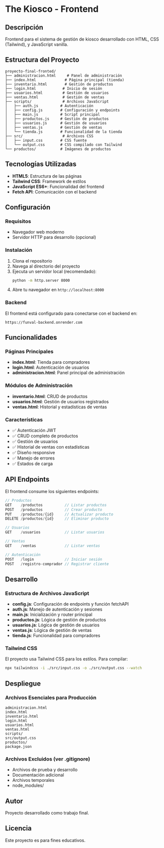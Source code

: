# The Kiosco - Frontend

## Descripción
Frontend para el sistema de gestión de kiosco desarrollado con HTML, CSS (Tailwind), y JavaScript vanilla.

## Estructura del Proyecto
```
proyecto-final-fronted/
├── administracion.html     # Panel de administración
├── index.html             # Página principal (tienda)
├── inventario.html        # Gestión de productos
├── login.html            # Inicio de sesión
├── usuarios.html         # Gestión de usuarios
├── ventas.html           # Gestión de ventas
├── scripts/              # Archivos JavaScript
│   ├── auth.js          # Autenticación
│   ├── config.js        # Configuración y endpoints
│   ├── main.js          # Script principal
│   ├── productos.js     # Gestión de productos
│   ├── usuarios.js      # Gestión de usuarios
│   ├── ventas.js        # Gestión de ventas
│   └── tienda.js        # Funcionalidad de la tienda
├── src/                  # Archivos CSS
│   ├── input.css        # CSS fuente
│   └── output.css       # CSS compilado con Tailwind
└── productos/           # Imágenes de productos
```

## Tecnologías Utilizadas
- **HTML5**: Estructura de las páginas
- **Tailwind CSS**: Framework de estilos
- **JavaScript ES6+**: Funcionalidad del frontend
- **Fetch API**: Comunicación con el backend

## Configuración

### Requisitos
- Navegador web moderno
- Servidor HTTP para desarrollo (opcional)

### Instalación
1. Clona el repositorio
2. Navega al directorio del proyecto
3. Ejecuta un servidor local (recomendado):
   ```bash
   python -m http.server 8000
   ```
4. Abre tu navegador en `http://localhost:8000`

### Backend
El frontend está configurado para conectarse con el backend en:
```
https://funval-backend.onrender.com
```

## Funcionalidades

### Páginas Principales
- **index.html**: Tienda para compradores
- **login.html**: Autenticación de usuarios
- **administracion.html**: Panel principal de administración

### Módulos de Administración
- **inventario.html**: CRUD de productos
- **usuarios.html**: Gestión de usuarios registrados
- **ventas.html**: Historial y estadísticas de ventas

### Características
- ✅ Autenticación JWT
- ✅ CRUD completo de productos
- ✅ Gestión de usuarios
- ✅ Historial de ventas con estadísticas
- ✅ Diseño responsive
- ✅ Manejo de errores
- ✅ Estados de carga

## API Endpoints

El frontend consume los siguientes endpoints:

```javascript
// Productos
GET    /productos          // Listar productos
POST   /productos          // Crear producto
PUT    /productos/{id}     // Actualizar producto
DELETE /productos/{id}     // Eliminar producto

// Usuarios
GET    /usuarios           // Listar usuarios

// Ventas
GET    /ventas             // Listar ventas

// Autenticación
POST   /login              // Iniciar sesión
POST   /registro-comprador // Registrar cliente
```

## Desarrollo

### Estructura de Archivos JavaScript
- **config.js**: Configuración de endpoints y función fetchAPI
- **auth.js**: Manejo de autenticación y sesiones
- **main.js**: Inicialización y router principal
- **productos.js**: Lógica de gestión de productos
- **usuarios.js**: Lógica de gestión de usuarios
- **ventas.js**: Lógica de gestión de ventas
- **tienda.js**: Funcionalidad para compradores

### Tailwind CSS
El proyecto usa Tailwind CSS para los estilos. Para compilar:
```bash
npx tailwindcss -i ./src/input.css -o ./src/output.css --watch
```

## Despliegue

### Archivos Esenciales para Producción
```
administracion.html
index.html
inventario.html
login.html
usuarios.html
ventas.html
scripts/
src/output.css
productos/
package.json
```

### Archivos Excluidos (ver .gitignore)
- Archivos de prueba y desarrollo
- Documentación adicional
- Archivos temporales
- node_modules/

## Autor
Proyecto desarrollado como trabajo final.

## Licencia
Este proyecto es para fines educativos.
